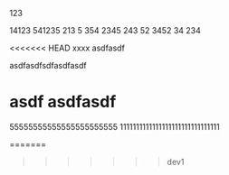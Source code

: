 123

14123
541235
213 5
354
2345
243
52
3452
34
234

<<<<<<< HEAD
xxxx
asdfasdf

asdfasdfsdfasdfasdf


asdf
asdfasdf
=======
55555555555555555555555
1111111111111111111111111111111

=======
>>>>>>> dev1
